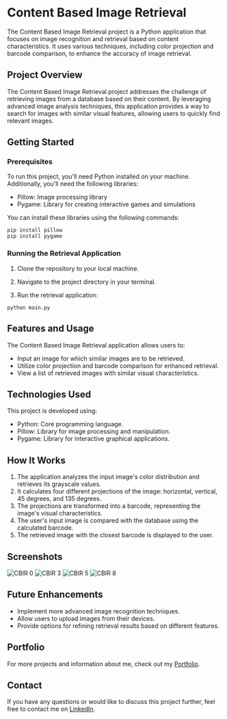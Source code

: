 # Content Based Image Retrieval

The Content Based Image Retrieval project is a Python application that focuses on image recognition and retrieval based on content characteristics. It uses various techniques, including color projection and barcode comparison, to enhance the accuracy of image retrieval.

## Project Overview

The Content Based Image Retrieval project addresses the challenge of retrieving images from a database based on their content. By leveraging advanced image analysis techniques, this application provides a way to search for images with similar visual features, allowing users to quickly find relevant images.

## Getting Started

### Prerequisites

To run this project, you'll need Python installed on your machine. Additionally, you'll need the following libraries:
- Pillow: Image processing library
- Pygame: Library for creating interactive games and simulations

You can install these libraries using the following commands:

```
pip install pillow
pip install pygame
```

### Running the Retrieval Application

1. Clone the repository to your local machine.

2. Navigate to the project directory in your terminal.

3. Run the retrieval application:

```
python main.py
```

## Features and Usage

The Content Based Image Retrieval application allows users to:
- Input an image for which similar images are to be retrieved.
- Utilize color projection and barcode comparison for enhanced retrieval.
- View a list of retrieved images with similar visual characteristics.

## Technologies Used

This project is developed using:
- Python: Core programming language.
- Pillow: Library for image processing and manipulation.
- Pygame: Library for interactive graphical applications.

## How It Works

1. The application analyzes the input image's color distribution and retrieves its grayscale values.
2. It calculates four different projections of the image: horizontal, vertical, 45 degrees, and 135 degrees.
3. The projections are transformed into a barcode, representing the image's visual characteristics.
4. The user's input image is compared with the database using the calculated barcode.
5. The retrieved image with the closest barcode is displayed to the user.

## Screenshots

![CBIR 0](https://user-images.githubusercontent.com/93552245/196062983-2c24cbc7-d504-4bfe-b901-2158fd2df3fb.PNG)
![CBIR 3](https://user-images.githubusercontent.com/93552245/196062987-d8d4aa25-62fd-4172-be3c-83b611818623.PNG)
![CBIR 5](https://user-images.githubusercontent.com/93552245/196062990-e356326b-ff74-416a-bc7a-ed2087dcb2e5.PNG)
![CBIR 8](https://user-images.githubusercontent.com/93552245/196062991-80d334b5-00c9-407d-ace2-2f02875b67cc.PNG)

## Future Enhancements

- Implement more advanced image recognition techniques.
- Allow users to upload images from their devices.
- Provide options for refining retrieval results based on different features.

## Portfolio

For more projects and information about me, check out my [Portfolio](https://abdulshahid.net/).

## Contact

If you have any questions or would like to discuss this project further, feel free to contact me on [LinkedIn](https://www.linkedin.com/in/abdul-shahid-otu/).
